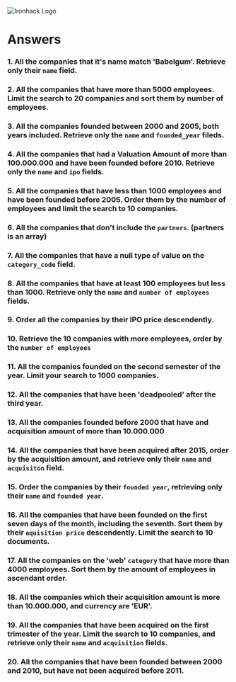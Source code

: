 ![Ironhack Logo](https://i.imgur.com/1QgrNNw.png)

# Answers

### 1. All the companies that it's name match 'Babelgum'. Retrieve only their `name` field.

<!-- db.companies.find( {name:'Babelgum'}, {_id:0,name:1} ) -->

### 2. All the companies that have more than 5000 employees. Limit the search to 20 companies and sort them by **number of employees**.

<!-- db.companies.find({number_of_employees:{$gt:5000}}).limit(20).sort({number_of_employees:1}) -->

### 3. All the companies founded between 2000 and 2005, both years included. Retrieve only the `name` and `founded_year` fileds.

<!--  db.companies.find({ $and: [{founded_year:{$gte:2000}},{founded_year:{ $lte:2005}}]},{_id:0,name:1,founded_year:1}) -->

### 4. All the companies that had a Valuation Amount of more than 100.000.000 and have been founded before 2010. Retrieve only the `name` and `ipo` fields.

<!-- db.companies.find({ $and:[{"ipo.valuation_amount":{$gt:100000000}},{founded_year:{$lt:2010}}]},{_id:0,name:1,ipo:1}) -->

### 5. All the companies that have less than 1000 employees and have been founded before 2005. Order them by the number of employees and limit the search to 10 companies.

<!-- db.companies.find({ $and: [{number_of_employees:{ $lt:1000}},{founded_year:{ $lt:2005}}]}).limit(10).sort({number_of_employees:1}) -->

### 6. All the companies that don't include the `partners`. (partners is an array)

<!-- db.companies.find({partners:[]}) -->

### 7. All the companies that have a null type of value on the `category_code` field.

<!-- db.companies.find({category_code:null}) -->

### 8. All the companies that have at least 100 employees but less than 1000. Retrieve only the `name` and `number of employees` fields.

<!--db.companies.find({ $and: [{number_of_employees:{ $gte:100 }},{number_of_employees:{$lte:1000}}]},{_id:0,name:1,number_of_employees:1}) -->

### 9. Order all the companies by their IPO price descendently.

<!--  db.companies.find({ipo:{$ne:null}},{_id:0,ipo:1}).sort({ipo:1}) -->

### 10. Retrieve the 10 companies with more employees, order by the `number of employees`

<!-- db.companies.find().sort({number_of_employees:-1}).limit(10) -->

### 11. All the companies founded on the second semester of the year. Limit your search to 1000 companies.

<!--  -->

### 12. All the companies that have been 'deadpooled' after the third year.

<!-- db.companies.find({deadpooled_year:{ $gt:3 }}) -->

### 13. All the companies founded before 2000 that have and acquisition amount of more than 10.000.000

<!-- Your Code Goes Here -->

### 14. All the companies that have been acquired after 2015, order by the acquisition amount, and retrieve only their `name` and `acquisiton` field.

<!-- Your Code Goes Here -->

### 15. Order the companies by their `founded year`, retrieving only their `name` and `founded year`.

<!-- Your Code Goes Here -->

### 16. All the companies that have been founded on the first seven days of the month, including the seventh. Sort them by their `aquisition price` descendently. Limit the search to 10 documents.

<!-- Your Code Goes Here -->

### 17. All the companies on the 'web' `category` that have more than 4000 employees. Sort them by the amount of employees in ascendant order.

<!-- Your Code Goes Here -->

### 18. All the companies which their acquisition amount is more than 10.000.000, and currency are 'EUR'.

<!-- Your Code Goes Here -->

### 19. All the companies that have been acquired on the first trimester of the year. Limit the search to 10 companies, and retrieve only their `name` and `acquisition` fields.

<!-- Your Code Goes Here -->

### 20. All the companies that have been founded between 2000 and 2010, but have not been acquired before 2011.

<!-- Your Code Goes Here -->

